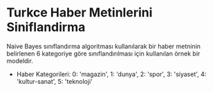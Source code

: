 # Turkce Haber Metinlerini Siniflandirma
Naive Bayes sınıflandırma algoritması kullanılarak bir haber metninin belirlenen 6 kategoriye göre sınıflandırılması için kullanılan örnek bir modeldir. 
- Haber Kategorileri: 0: 'magazin', 1: 'dunya', 2: 'spor', 3: 'siyaset', 4: 'kultur-sanat', 5: 'teknoloji'

